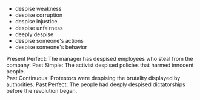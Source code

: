 
- despise weakness
- despise corruption
- despise injustice  
- despise unfairness
- deeply despise 
- despise someone's actions
- despise someone's behavior

Present Perfect: The manager has despised employees who steal from the company.
Past Simple: The activist despised policies that harmed innocent people.   
Past Continuous: Protestors were despising the brutality displayed by authorities.
Past Perfect: The people had deeply despised dictatorships before the revolution began.